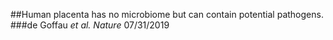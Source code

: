 ##Human placenta has no microbiome but can contain potential pathogens.
###de Goffau _et al._ _Nature_ 07/31/2019

